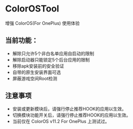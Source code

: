 # ColorOSTool

增强 ColorOS(For OnePlus) 使用体验

## 当前功能：
- 解除只允许5个非白名单应用自启动的限制  
- 解除启动器只能锁定5个后台应用的限制
- 移除apk安装前的安全验证
- 自带的原生安装界面可选
- 屏蔽游戏空间Root检测

## 注意事项
- 安装或更新模块后，请强行停止推荐HOOK的应用以生效。 
- 切换模块功能开关后，请强行停止推荐HOOK的应用以生效。 
- 当前仅在 ColorOS v11.2 For OnePlus 上测试过。
